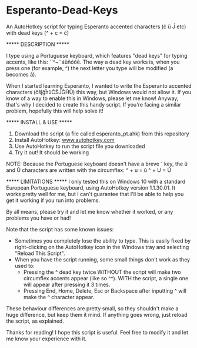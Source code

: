 # Esperanto-Dead-Keys
An AutoHotkey script for typing Esperanto accented characters (ĉ ŭ Ĵ etc) with dead keys (^ + c = ĉ)


***** DESCRIPTION *****

I type using a Portuguese keyboard, which features "dead keys" for typing accents, like this: ´`^~¨áüñóõê. The way a dead key works is, when you press one (for example, ^) the next letter you type will be modified (a becomes â).

When I started learning Esperanto, I wanted to write the Esperanto accented characters (ĉŝĵĝĥŭĈŜĴĜĤŬ) this way, but Windows would not allow it. If you know of a way to enable this in Windows, please let me know! Anyway, that's why I decided to create this handy script. If you're facing a similar problem, hopefully this will help solve it!


***** INSTALL & USE *****

1. Download the script (a file called esperanto_pt.ahk) from this repository
2. Install AutoHotkey: www.autohotkey.com
3. Use AutoHotkey to run the script file you downloaded
4. Try it out! It should be working

NOTE: Because the Portuguese keyboard doesn't have a breve ˘ key, the ŭ and Ŭ characters are written with the circumflex:
^ + u = ŭ
^ + U = Ŭ


***** LIMITATIONS *****
I only tested this on Windows 10 with a standard European Portuguese keyboard, using AutoHotkey version 1.1.30.01. It works pretty well for me, but I can't guarantee that I'll be able to help you get it working if you run into problems.

By all means, please try it and let me know whether it worked, or any problems you have or had!

Note that the script has some known issues:
- Sometimes you completely lose the ability to type. This is easily fixed by right-clicking on the AutoHotkey icon in the Windows tray and selecting "Reload This Script".
- When you have the script running, some small things don't work as they used to:
  - Pressing the ^ dead key twice WITHOUT the script will make two circumflex accents appear (like so ^^). WITH the script, a single one will appear after pressing it 3 times.
  - Pressing End, Home, Delete, Esc or Backspace after inputting ^ will make the ^ character appear.
  
These behaviour differences are pretty small, so they shouldn't make a huge difference, but keep them it mind. If anything goes wrong, just reload the script, as explained.



Thanks for reading! I hope this script is useful. Feel free to modify it and let me know your experience with it.
